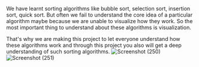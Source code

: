 We have learnt sorting algorithms like bubble sort, selection sort, insertion sort, quick sort.
But often we fail to understand the core idea of a particular algorithm maybe because we are unable to visualize how they work. 
So the most important thing to understand about these algorithms is visualization.

That's why we are making this project to let everyone understand how these algorithms work and through this project you also will get a deep understanding of such sorting algorithms.
![Screenshot (250)](https://user-images.githubusercontent.com/47942129/135468548-8aa92f6a-e5eb-45b6-97f4-bc1888c18df1.png)
![Screenshot (251)](https://user-images.githubusercontent.com/47942129/135468480-bfbe5be5-b365-4929-a513-dc3d879da422.png)
